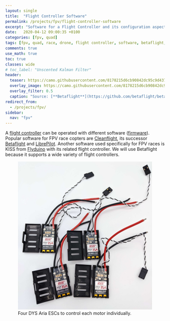 ```yaml
---
layout: single
title:  "Flight Controller Software"
permalink: /projects/fpv/flight-controller-software
excerpt: "Software for a Flight Controller and its configuration aspects."
date:   2020-04-12 09:00:35 +0100
categories: [fpv, quad]
tags: [fpv, quad, race, drone, flight controller, software, betaflight, cleanflight]
comments: true
use_math: true
toc: true
classes: wide
# toc_label: "Unscented Kalman Filter"
header:
  teaser: https://camo.githubusercontent.com/8178215d6cb90842dc95c9d437b1bdf09b2d57a7/687474703a2f2f7374617469632e726367726f7570732e6e65742f666f72756d732f6174746163686d656e74732f362f312f302f332f372f362f61393038383930302d3232382d62665f6c6f676f2e6a7067
  overlay_image: https://camo.githubusercontent.com/8178215d6cb90842dc95c9d437b1bdf09b2d57a7/687474703a2f2f7374617469632e726367726f7570732e6e65742f666f72756d732f6174746163686d656e74732f362f312f302f332f372f362f61393038383930302d3232382d62665f6c6f676f2e6a7067
  overlay_filter: 0.5
  caption: "Source: [**Betaflight**](https://github.com/betaflight/betaflight)"
redirect_from:
  - /projects/fpv/
sidebar:
  nav: "fpv"
---
```


A [flight controller](/projects/fpv/glossar#flight-controller) can be operated with different software 
([firmware](/projects/fpv/glossar#firmware)). Popular software for FPV race copters are 
[Cleanflight](http://cleanflight.com/), its successor [Betaflight](https://betaflight.com/)
and [LibrePilot](https://www.librepilot.org/site/index.html). Another software used specifically for FPV races is
KISS from [Flyduino](https://kiss.flyduino.net/) with its related flight controller. 
We will use Betaflight because it supports a wide variety of flight controllers.

<figure >
    <a href="/assets/collections/fpv/esc/dys-aria-escs.jpg"><img src="/assets/collections/fpv/esc/dys-aria-escs.jpg"></a>
    <figcaption>Four DYS Aria ESCs to control each motor individually.</figcaption>
</figure>

